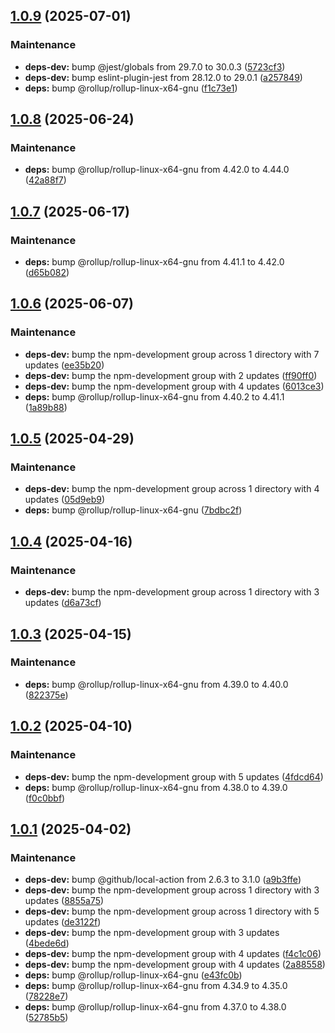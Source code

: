 ## [1.0.9](https://github.com/mikael-andersson91/setup-uipathcli/compare/v1.0.8...v1.0.9) (2025-07-01)

### Maintenance

* **deps-dev:** bump @jest/globals from 29.7.0 to 30.0.3 ([5723cf3](https://github.com/mikael-andersson91/setup-uipathcli/commit/5723cf3d7bef9725b6f212306f24b18c3324b59a))
* **deps-dev:** bump eslint-plugin-jest from 28.12.0 to 29.0.1 ([a257849](https://github.com/mikael-andersson91/setup-uipathcli/commit/a2578496bd4cd1feb3ee58e43e4a1b0cd2282319))
* **deps:** bump @rollup/rollup-linux-x64-gnu ([f1c73e1](https://github.com/mikael-andersson91/setup-uipathcli/commit/f1c73e1ae9edbadd702e21264d8516e0a12d31bc))

## [1.0.8](https://github.com/mikael-andersson91/setup-uipathcli/compare/v1.0.7...v1.0.8) (2025-06-24)

### Maintenance

* **deps:** bump @rollup/rollup-linux-x64-gnu from 4.42.0 to 4.44.0 ([42a88f7](https://github.com/mikael-andersson91/setup-uipathcli/commit/42a88f76a5a4b2c943f9b996bcece6e9b9040473))

## [1.0.7](https://github.com/mikael-andersson91/setup-uipathcli/compare/v1.0.6...v1.0.7) (2025-06-17)

### Maintenance

* **deps:** bump @rollup/rollup-linux-x64-gnu from 4.41.1 to 4.42.0 ([d65b082](https://github.com/mikael-andersson91/setup-uipathcli/commit/d65b082ba0723ae09b8d0420bcb2db6220b02cf2))

## [1.0.6](https://github.com/mikael-andersson91/setup-uipathcli/compare/v1.0.5...v1.0.6) (2025-06-07)

### Maintenance

* **deps-dev:** bump the npm-development group across 1 directory with 7 updates ([ee35b20](https://github.com/mikael-andersson91/setup-uipathcli/commit/ee35b2026d18c785934e6cbba3d759a3cf7cb09c))
* **deps-dev:** bump the npm-development group with 2 updates ([ff90ff0](https://github.com/mikael-andersson91/setup-uipathcli/commit/ff90ff0986bb74e0d5924213e4321e7d46879401))
* **deps-dev:** bump the npm-development group with 4 updates ([6013ce3](https://github.com/mikael-andersson91/setup-uipathcli/commit/6013ce34f24d334693e0c4146c595545feafe2f1))
* **deps:** bump @rollup/rollup-linux-x64-gnu from 4.40.2 to 4.41.1 ([1a89b88](https://github.com/mikael-andersson91/setup-uipathcli/commit/1a89b88cf7490f60ffcd06a97abcf798af611e2f))

## [1.0.5](https://github.com/mikael-andersson91/setup-uipathcli/compare/v1.0.4...v1.0.5) (2025-04-29)

### Maintenance

* **deps-dev:** bump the npm-development group across 1 directory with 4 updates ([05d9eb9](https://github.com/mikael-andersson91/setup-uipathcli/commit/05d9eb95e972d7bcc8654336dd9aefe6ed10132d))
* **deps:** bump @rollup/rollup-linux-x64-gnu ([7bdbc2f](https://github.com/mikael-andersson91/setup-uipathcli/commit/7bdbc2f789073157214d178fec6bc77f7a03a10f))

## [1.0.4](https://github.com/mikael-andersson91/setup-uipathcli/compare/v1.0.3...v1.0.4) (2025-04-16)

### Maintenance

* **deps-dev:** bump the npm-development group across 1 directory with 3 updates ([d6a73cf](https://github.com/mikael-andersson91/setup-uipathcli/commit/d6a73cf57e06b359af32fdb882e43b244eb168ef))

## [1.0.3](https://github.com/mikael-andersson91/setup-uipathcli/compare/v1.0.2...v1.0.3) (2025-04-15)

### Maintenance

* **deps:** bump @rollup/rollup-linux-x64-gnu from 4.39.0 to 4.40.0 ([822375e](https://github.com/mikael-andersson91/setup-uipathcli/commit/822375ee36e86e9deed07354c0e498ae738c0e27))

## [1.0.2](https://github.com/mikael-andersson91/setup-uipathcli/compare/v1.0.1...v1.0.2) (2025-04-10)

### Maintenance

* **deps-dev:** bump the npm-development group with 5 updates ([4fdcd64](https://github.com/mikael-andersson91/setup-uipathcli/commit/4fdcd6480b93f97e52158b224fea2a2921ddce2d))
* **deps:** bump @rollup/rollup-linux-x64-gnu from 4.38.0 to 4.39.0 ([f0c0bbf](https://github.com/mikael-andersson91/setup-uipathcli/commit/f0c0bbfbd484b79fdea63774a23e41cd71077c02))

## [1.0.1](https://github.com/mikael-andersson91/setup-uipathcli/compare/v1.0.0...v1.0.1) (2025-04-02)

### Maintenance

* **deps-dev:** bump @github/local-action from 2.6.3 to 3.1.0 ([a9b3ffe](https://github.com/mikael-andersson91/setup-uipathcli/commit/a9b3ffe7c784d973ad1eee9d3dbe4fb697444d12))
* **deps-dev:** bump the npm-development group across 1 directory with 3 updates ([8855a75](https://github.com/mikael-andersson91/setup-uipathcli/commit/8855a75abcb89c0dd411b1837c83ef703f05ec99))
* **deps-dev:** bump the npm-development group across 1 directory with 5 updates ([de3122f](https://github.com/mikael-andersson91/setup-uipathcli/commit/de3122f69a7f468ab0bb584a79ce6a4b3e16e204))
* **deps-dev:** bump the npm-development group with 3 updates ([4bede6d](https://github.com/mikael-andersson91/setup-uipathcli/commit/4bede6d3bc6317e911c73eb91d54f749a828e7f2))
* **deps-dev:** bump the npm-development group with 4 updates ([f4c1c06](https://github.com/mikael-andersson91/setup-uipathcli/commit/f4c1c06b2e924e241167348fed551d97cdd5f3d8))
* **deps-dev:** bump the npm-development group with 4 updates ([2a88558](https://github.com/mikael-andersson91/setup-uipathcli/commit/2a88558c40c38f57d3fca626a35a486f7288852f))
* **deps:** bump @rollup/rollup-linux-x64-gnu ([e43fc0b](https://github.com/mikael-andersson91/setup-uipathcli/commit/e43fc0be7d856059473633a7a9cd5c82517eccdc))
* **deps:** bump @rollup/rollup-linux-x64-gnu from 4.34.9 to 4.35.0 ([78228e7](https://github.com/mikael-andersson91/setup-uipathcli/commit/78228e7612f712e119bf502b8241456ff7093de4))
* **deps:** bump @rollup/rollup-linux-x64-gnu from 4.37.0 to 4.38.0 ([52785b5](https://github.com/mikael-andersson91/setup-uipathcli/commit/52785b50c4b039b00726adee7a3adb64ac865665))
